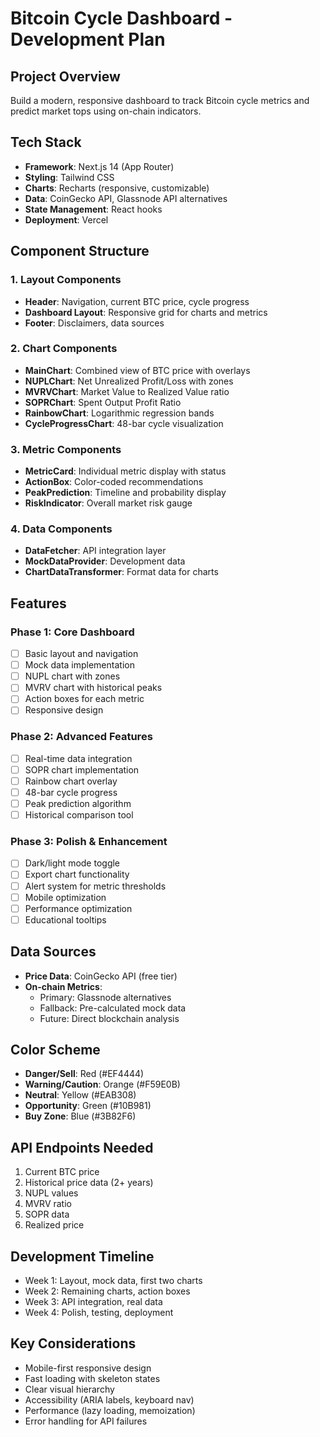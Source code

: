 # Bitcoin Cycle Dashboard - Development Plan

## Project Overview
Build a modern, responsive dashboard to track Bitcoin cycle metrics and predict market tops using on-chain indicators.

## Tech Stack
- **Framework**: Next.js 14 (App Router)
- **Styling**: Tailwind CSS
- **Charts**: Recharts (responsive, customizable)
- **Data**: CoinGecko API, Glassnode API alternatives
- **State Management**: React hooks
- **Deployment**: Vercel

## Component Structure

### 1. Layout Components
- **Header**: Navigation, current BTC price, cycle progress
- **Dashboard Layout**: Responsive grid for charts and metrics
- **Footer**: Disclaimers, data sources

### 2. Chart Components
- **MainChart**: Combined view of BTC price with overlays
- **NUPLChart**: Net Unrealized Profit/Loss with zones
- **MVRVChart**: Market Value to Realized Value ratio
- **SOPRChart**: Spent Output Profit Ratio
- **RainbowChart**: Logarithmic regression bands
- **CycleProgressChart**: 48-bar cycle visualization

### 3. Metric Components
- **MetricCard**: Individual metric display with status
- **ActionBox**: Color-coded recommendations
- **PeakPrediction**: Timeline and probability display
- **RiskIndicator**: Overall market risk gauge

### 4. Data Components
- **DataFetcher**: API integration layer
- **MockDataProvider**: Development data
- **ChartDataTransformer**: Format data for charts

## Features

### Phase 1: Core Dashboard
- [ ] Basic layout and navigation
- [ ] Mock data implementation
- [ ] NUPL chart with zones
- [ ] MVRV chart with historical peaks
- [ ] Action boxes for each metric
- [ ] Responsive design

### Phase 2: Advanced Features
- [ ] Real-time data integration
- [ ] SOPR chart implementation
- [ ] Rainbow chart overlay
- [ ] 48-bar cycle progress
- [ ] Peak prediction algorithm
- [ ] Historical comparison tool

### Phase 3: Polish & Enhancement
- [ ] Dark/light mode toggle
- [ ] Export chart functionality
- [ ] Alert system for metric thresholds
- [ ] Mobile optimization
- [ ] Performance optimization
- [ ] Educational tooltips

## Data Sources
- **Price Data**: CoinGecko API (free tier)
- **On-chain Metrics**: 
  - Primary: Glassnode alternatives
  - Fallback: Pre-calculated mock data
  - Future: Direct blockchain analysis

## Color Scheme
- **Danger/Sell**: Red (#EF4444)
- **Warning/Caution**: Orange (#F59E0B)
- **Neutral**: Yellow (#EAB308)
- **Opportunity**: Green (#10B981)
- **Buy Zone**: Blue (#3B82F6)

## API Endpoints Needed
1. Current BTC price
2. Historical price data (2+ years)
3. NUPL values
4. MVRV ratio
5. SOPR data
6. Realized price

## Development Timeline
- Week 1: Layout, mock data, first two charts
- Week 2: Remaining charts, action boxes
- Week 3: API integration, real data
- Week 4: Polish, testing, deployment

## Key Considerations
- Mobile-first responsive design
- Fast loading with skeleton states
- Clear visual hierarchy
- Accessibility (ARIA labels, keyboard nav)
- Performance (lazy loading, memoization)
- Error handling for API failures
